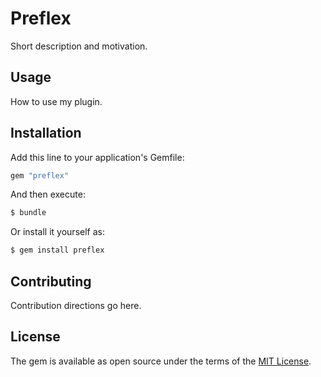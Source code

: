 # Preflex
Short description and motivation.

## Usage
How to use my plugin.

## Installation
Add this line to your application's Gemfile:

```ruby
gem "preflex"
```

And then execute:
```bash
$ bundle
```

Or install it yourself as:
```bash
$ gem install preflex
```

## Contributing
Contribution directions go here.

## License
The gem is available as open source under the terms of the [MIT License](https://opensource.org/licenses/MIT).
